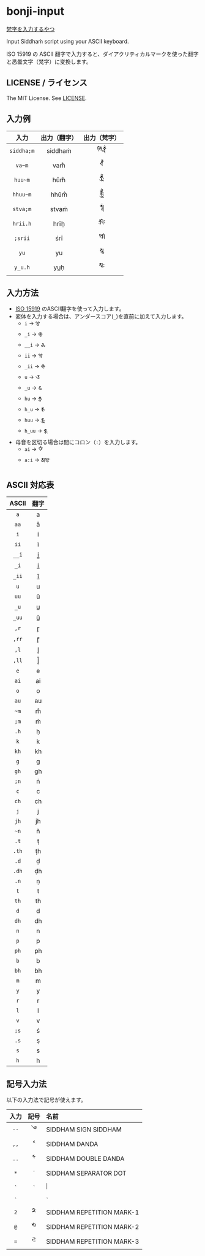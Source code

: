# bonji-input

[梵字を入力するやつ](https://mandel59.github.io/bonji-input/)

Input Siddhaṁ script using your ASCII keyboard.

ISO 15919 の ASCII 翻字で入力すると、ダイアクリティカルマークを使った翻字と悉曇文字（梵字）に変換します。

## LICENSE / ライセンス

The MIT License. See [LICENSE](./LICENSE).

## 入力例

|入力|出力（翻字）|出力（梵字）|
|:-:|:-:|:-:|
|`siddha;m`|siddhaṁ|𑖭𑖰𑖟𑖿𑖠𑖽|
|`va~m`|vam̐|𑖪𑖼|
|`huu~m`|hūm̐|𑖮𑖳𑖼|
|`hhuu~m`|hhūm̐|𑖮𑖿𑖮𑖳𑖼|
|`stva;m`|stvaṁ|𑖭𑖿𑖝𑖿𑖪𑖽|
|`hrii.h`|hrīḥ|𑖮𑖿𑖨𑖱𑖾|
|`;srii`|śrī|𑖫𑖿𑖨𑖱|
|`yu`|yu|𑖧𑖲|
|`y_u.h`|yu̲ḥ|𑖧𑗜𑖾|

## 入力方法

- [ISO 15919](https://ja.wikipedia.org/wiki/ISO_15919) のASCII翻字を使って入力します。
- 変体を入力する場合は、アンダースコア(`_`)を直前に加えて入力します。
    - `i` → 𑖂
    - `_i` → 𑗙
    - `__i` → 𑗘
    - `ii` → 𑖃
    - `_ii` → 𑗚
    - `u` → 𑖄
    - `_u` → 𑗛
    - `hu` → 𑖮𑖲
    - `h_u` → 𑖮𑗜
    - `huu` → 𑖮𑖳
    - `h_uu` → 𑖮𑗝
- 母音を区切る場合は間にコロン（`:`）を入力します。
    - `ai` → 𑖋
    - `a:i` → 𑖀𑖂

## ASCII 対応表

|ASCII|翻字|
|:-:|:-:|
|`a`|a|
|`aa`|ā|
|`i`|i|
|`ii`|ī|
|`__i`|i̳|
|`_i`|i̲|
|`_ii`|ī̲|
|`u`|u|
|`uu`|ū|
|`_u`|u̲|
|`_uu`|ū̲|
|`,r`|r̥|
|`,rr`|r̥̄|
|`,l`|l̥|
|`,ll`|l̥̄|
|`e`|e|
|`ai`|ai|
|`o`|o|
|`au`|au|
|`~m`|m̐|
|`;m`|ṁ|
|`.h`|ḥ|
|`k`|k|
|`kh`|kh|
|`g`|g|
|`gh`|gh|
|`;n`|ṅ|
|`c`|c|
|`ch`|ch|
|`j`|j|
|`jh`|jh|
|`~n`|ñ|
|`.t`|ṭ|
|`.th`|ṭh|
|`.d`|ḍ|
|`.dh`|ḍh|
|`.n`|ṇ|
|`t`|t|
|`th`|th|
|`d`|d|
|`dh`|dh|
|`n`|n|
|`p`|p|
|`ph`|ph|
|`b`|b|
|`bh`|bh|
|`m`|m|
|`y`|y|
|`r`|r|
|`l`|l|
|`v`|v|
|`;s`|ś|
|`.s`|ṣ|
|`s`|s|
|`h`|h|

## 記号入力法

以下の入力法で記号が使えます。

|入力|記号|名前|
|:-:|:-:|:--|
|`--`|𑗁|SIDDHAM SIGN SIDDHAM|
|`,,`|𑗂|SIDDHAM DANDA|
|`..`|𑗃|SIDDHAM DOUBLE DANDA|
|`*`|𑗄|SIDDHAM SEPARATOR DOT|
|`|`|𑗅|SIDDHAM SEPARATOR BAR|
|`||`|𑗉|SIDDHAM END OF TEXT MARK|
|`2`|𑗆|SIDDHAM REPETITION MARK-1|
|`@`|𑗇|SIDDHAM REPETITION MARK-2|
|`=`|𑗈|SIDDHAM REPETITION MARK-3|
